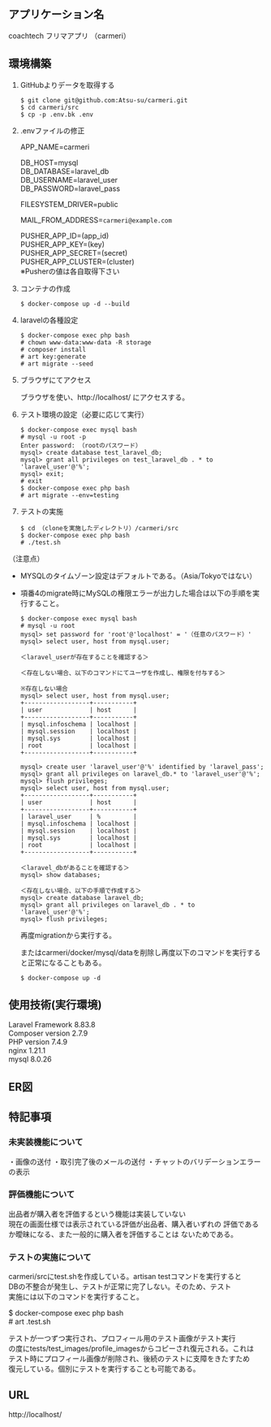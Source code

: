 ## アプリケーション名
coachtech フリマアプリ （carmeri）

## 環境構築
1. GitHubよりデータを取得する
    ```
    $ git clone git@github.com:Atsu-su/carmeri.git  
    $ cd carmeri/src  
    $ cp -p .env.bk .env  
    ```

2. .envファイルの修正  

    APP_NAME=carmeri  

    DB_HOST=mysql  
    DB_DATABASE=laravel_db  
    DB_USERNAME=laravel_user  
    DB_PASSWORD=laravel_pass

    FILESYSTEM_DRIVER=public

    MAIL_FROM_ADDRESS=`carmeri@example.com`

    PUSHER_APP_ID=(app_id)  
    PUSHER_APP_KEY=(key)  
    PUSHER_APP_SECRET=(secret)  
    PUSHER_APP_CLUSTER=(cluster)  
    ※Pusherの値は各自取得下さい

3. コンテナの作成  
    ```
    $ docker-compose up -d --build  
    ```

4. laravelの各種設定
    ```
    $ docker-compose exec php bash  
    # chown www-data:www-data -R storage  
    # composer install  
    # art key:generate  
    # art migrate --seed  
    ```

5. ブラウザにてアクセス

    ブラウザを使い、http://localhost/ にアクセスする。

6. テスト環境の設定（必要に応じて実行）
    ```
    $ docker-compose exec mysql bash  
    # mysql -u root -p  
    Enter password: （rootのパスワード）
    mysql> create database test_laravel_db;  
    mysql> grant all privileges on test_laravel_db . * to 'laravel_user'@'%';  
    mysql> exit;  
    # exit  
    $ docker-compose exec php bash  
    # art migrate --env=testing  
    ```

7. テストの実施
    ```
    $ cd （cloneを実施したディレクトリ）/carmeri/src  
    $ docker-compose exec php bash  
    # ./test.sh  
    ```

（注意点）
- MYSQLのタイムゾーン設定はデフォルトである。（Asia/Tokyoではない）
- 項番4のmigrate時にMySQLの権限エラーが出力した場合は以下の手順を実行すること。

    ```
    $ docker-compose exec mysql bash
    # mysql -u root
    mysql> set password for 'root'@'localhost' = '（任意のパスワード）'
    mysql> select user, host from mysql.user;

    ＜laravel_userが存在することを確認する＞

    ＜存在しない場合、以下のコマンドにてユーザを作成し、権限を付与する＞

    ※存在しない場合
    mysql> select user, host from mysql.user;
    +------------------+-----------+
    | user             | host      |
    +------------------+-----------+
    | mysql.infoschema | localhost |
    | mysql.session    | localhost |
    | mysql.sys        | localhost |
    | root             | localhost |
    +------------------+-----------+

    mysql> create user 'laravel_user'@'%' identified by 'laravel_pass';
    mysql> grant all privileges on laravel_db.* to 'laravel_user'@'%';
    mysql> flush privileges;
    mysql> select user, host from mysql.user;
    +------------------+-----------+
    | user             | host      |
    +------------------+-----------+
    | laravel_user     | %         |
    | mysql.infoschema | localhost |
    | mysql.session    | localhost |
    | mysql.sys        | localhost |
    | root             | localhost |
    +------------------+-----------+

    ＜laravel_dbがあることを確認する＞
    mysql> show databases;

    ＜存在しない場合、以下の手順で作成する＞
    mysql> create database laravel_db;
    mysql> grant all privileges on laravel_db . * to 'laravel_user'@'%';
    mysql> flush privileges;
    ```
    再度migrationから実行する。  

    またはcarmeri/docker/mysql/dataを削除し再度以下のコマンドを実行すると正常になることもある。  
    ```
    $ docker-compose up -d  
    ```

## 使用技術(実行環境)
Laravel Framework 8.83.8  
Composer version 2.7.9  
PHP version 7.4.9  
nginx 1.21.1  
mysql 8.0.26  

## ER図
<!-- ![ER図](./img/ER_diagram.jpg "ER図") -->

## 特記事項
### 未実装機能について
・画像の送付
・取引完了後のメールの送付
・チャットのバリデーションエラーの表示

### 評価機能について
出品者が購入者を評価するという機能は実装していない  
現在の画面仕様では表示されている評価が出品者、購入者いずれの
評価であるか曖昧になる、また一般的に購入者を評価することは
ないためである。

### テストの実施について
carmeri/srcにtest.shを作成している。artisan testコマンドを実行すると  
DBの不整合が発生し、テストが正常に完了しない。そのため、テスト  
実施には以下のコマンドを実行すること。  

\$ docker-compose exec php bash  
\# art .test.sh  

テストが一つずつ実行され、プロフィール用のテスト画像がテスト実行  
の度にtests/test_images/profile_imagesからコピーされ復元される。これは  
テスト時にプロフィール画像が削除され、後続のテストに支障をきたすため  
復元している。個別にテストを実行することも可能である。

## URL
http://localhost/

